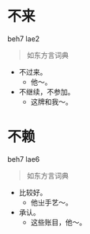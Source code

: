 # 不来
beh7 lae2
> 如东方言词典
- 不过来。
  - 他～。
- 不继续，不参加。
  - 这牌和我～。

# 不赖
beh7 lae6
> 如东方言词典
- 比较好。
  - 他㞢手艺～。
- 承认。
  - 这些账目，他～。
